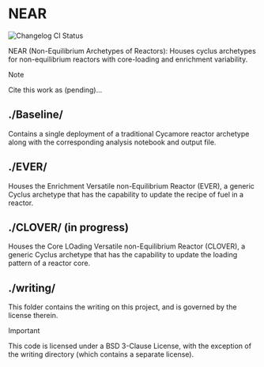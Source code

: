 # NEAR
![Changelog CI Status](https://github.com/<username>/<repository>/workflows/Changelog%20CI/badge.svg)

NEAR (Non-Equilibrium Archetypes of Reactors): Houses cyclus archetypes for non-equilibrium reactors with core-loading and enrichment variability.

> [!Note]
> Cite this work as (pending)...

## ./Baseline/
Contains a single deployment of a traditional Cycamore reactor archetype along with the corresponding analysis notebook and output file.

## ./EVER/
Houses the Enrichment Versatile non-Equilibrium Reactor (EVER), a generic Cyclus archetype that has the capability to update the recipe of fuel in a reactor.

## ./CLOVER/ (in progress)
Houses the Core LOading Versatile non-Equilibrium Reactor (CLOVER), a generic Cyclus archetype that has the capability to update the loading pattern of a reactor core.

## ./writing/
This folder contains the writing on this project, and is governed by the license therein.

> [!Important]
> This code is licensed under a BSD 3-Clause License, with the exception of the writing directory (which contains a separate license).
